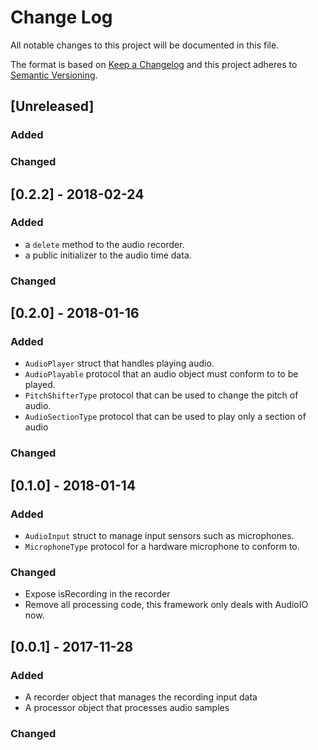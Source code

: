 # Change Log
All notable changes to this project will be documented in this file.

The format is based on [Keep a Changelog](http://keepachangelog.com/) 
and this project adheres to [Semantic Versioning](http://semver.org/).

## [Unreleased]
### Added

### Changed

## [0.2.2] - 2018-02-24
### Added
- a `delete` method to the audio recorder.
- a public initializer to the audio time data.

### Changed

## [0.2.0] - 2018-01-16
### Added
- `AudioPlayer` struct that handles playing audio.
- `AudioPlayable` protocol that an audio object must conform to to be played. 
- `PitchShifterType` protocol that can be used to change the pitch of audio.
- `AudioSectionType` protocol that can be used to play only a section of audio

### Changed

## [0.1.0] - 2018-01-14
### Added
- `AudioInput` struct to manage input sensors such as microphones.
- `MicrophoneType` protocol for a hardware microphone to conform to.

### Changed
- Expose isRecording in the recorder
- Remove all processing code, this framework only deals with AudioIO now.

## [0.0.1] - 2017-11-28
### Added
- A recorder object that manages the recording input data
- A processor object that processes audio samples

### Changed